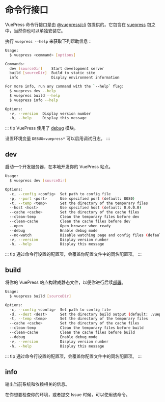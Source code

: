# 命令行接口

<NpmBadge package="@vuepress/cli" />

VuePress 命令行接口是由 [@vuepress/cli](https://www.npmjs.com/package/@vuepress/cli) 包提供的。它包含在 [vuepress](https://www.npmjs.com/package/vuepress) 包之中，当然你也可以单独安装它。

执行 `vuepress --help` 来获取下列帮助信息：

```bash
Usage:
  $ vuepress <command> [options]

Commands:
  dev [sourceDir]    Start development server
  build [sourceDir]  Build to static site
  info               Display environment information

For more info, run any command with the `--help` flag:
  $ vuepress dev --help
  $ vuepress build --help
  $ vuepress info --help

Options:
  -v, --version  Display version number 
  -h, --help     Display this message 
```

::: tip
VuePress 使用了 [debug](https://www.npmjs.com/package/debug) 模块。

设置环境变量 `DEBUG=vuepress*` 可以启用调试日志。
:::

## dev

启动一个开发服务器，在本地开发你的 VuePress 站点。

```bash
Usage:
  $ vuepress dev [sourceDir]

Options:
  -c, --config <config>  Set path to config file 
  -p, --port <port>      Use specified port (default: 8080) 
  -t, --temp <temp>      Set the directory of the temporary files 
  --host <host>          Use specified host (default: 0.0.0.0) 
  --cache <cache>        Set the directory of the cache files 
  --clean-temp           Clean the temporary files before dev 
  --clean-cache          Clean the cache files before dev 
  --open                 Open browser when ready 
  --debug                Enable debug mode 
  --no-watch             Disable watching page and config files (default: true)
  -v, --version          Display version number 
  -h, --help             Display this message
```

::: tip
通过命令行设置的配置项，会覆盖你配置文件中的同名配置项。
:::

## build

将你的 VuePress 站点构建成静态文件，以便你进行后续[部署](../guide/deployment.md)。

```bash
Usage:
  $ vuepress build [sourceDir]

Options:
  -c, --config <config>  Set path to config file 
  -d, --dest <dest>      Set the directory build output (default: .vuepress/dist) 
  -t, --temp <temp>      Set the directory of the temporary files 
  --cache <cache>        Set the directory of the cache files 
  --clean-temp           Clean the temporary files before build 
  --clean-cache          Clean the cache files before build 
  --debug                Enable debug mode 
  -v, --version          Display version number 
  -h, --help             Display this message
```

::: tip
通过命令行设置的配置项，会覆盖你配置文件中的同名配置项。
:::

## info

输出当前系统和依赖相关的信息。

在你想要检查你的环境，或者提交 Issue 时候，可以使用该命令。

